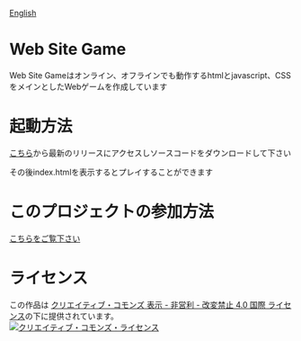 [English](https://github.com/Hiryuto/website-game/blob/develop/README.md)

# Web Site Game
Web Site Gameはオンライン、オフラインでも動作するhtmlとjavascript、CSSをメインとしたWebゲームを作成しています

# 起動方法
[こちら](https://github.com/Hiryuto/website-game/releases/latest)から最新のリリースにアクセスしソースコードをダウンロードして下さい

その後index.htmlを表示するとプレイすることができます

# このプロジェクトの参加方法
[こちらをご覧下さい](https://github.com/Hiryuto/website-game/blob/develop/doc/README-ja.md)

# ライセンス
この作品は <a rel="license" href="http://creativecommons.org/licenses/by-nc-nd/4.0/">クリエイティブ・コモンズ 表示 - 非営利 - 改変禁止 4.0 国際 ライセンス</a>の下に提供されています。<br />
<a rel="license" href="http://creativecommons.org/licenses/by-nc-nd/4.0/"><img alt="クリエイティブ・コモンズ・ライセンス" style="border-width:0" src="https://i.creativecommons.org/l/by-nc-nd/4.0/88x31.png" /></a>